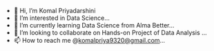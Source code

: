 - 👋 Hi, I’m Komal Priyadarshini
- 👀 I’m interested in Data Science...
- 🌱 I’m currently learning Data Science from Alma Better...
- 💞️ I’m looking to collaborate on Hands-on Project of Data Analysis ...
- 📫 How to reach me @komalpriya9320@gmail.com...

<!---
KomalPriya9320/KomalPriya9320 is a ✨ special ✨ repository because its `README.md` (this file) appears on your GitHub profile.
You can click the Preview link to take a look at your changes.
--->
